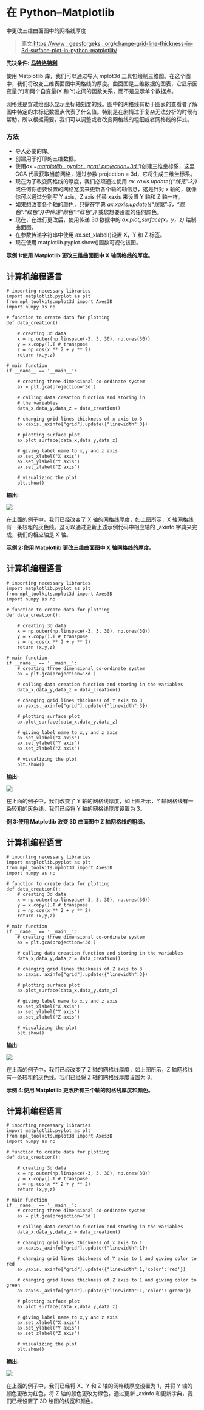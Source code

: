 # 在 Python–Matplotlib

中更改三维曲面图中的网格线厚度

> 原文:[https://www . geesforgeks . org/change-grid-line-thickness-in-3d-surface-plot-in-python-matplotlib/](https://www.geeksforgeeks.org/change-grid-line-thickness-in-3d-surface-plot-in-python-matplotlib/)

**先决条件:** [**马特洛特利**](https://www.geeksforgeeks.org/three-dimensional-plotting-in-python-using-matplotlib/)

使用 Matplotlib 库，我们可以通过导入 mplot3d 工具包绘制三维图。在这个图中，我们将改变三维表面图中网格线的厚度。曲面图是三维数据的图表，它显示因变量(Y)和两个自变量(X 和 Y)之间的函数关系，而不是显示单个数据点。

网格线是穿过绘图以显示坐标轴刻度的线。图中的网格线有助于图表的查看者了解图中特定的未标记数据点代表了什么值。特别是在剧情过于复杂无法分析的时候有帮助，所以根据需要，我们可以调整或者改变网格线的粗细或者网格线的样式。

### 方法

*   导入必要的库。
*   创建用于打印的三维数据。
*   使用*ax =*[*matplotlib . pyplot . gca(' projection=3d ')*](https://www.geeksforgeeks.org/matplotlib-pyplot-gca-in-python/)创建三维坐标系，这里 GCA 代表获取当前网格，通过参数 projection = 3d，它将生成三维坐标系。
*   现在为了改变网格线的厚度，我们必须通过使用 *ax.xaxis.update({“线宽”:3})* 或任何你想要设置的网格宽度来更新各个轴的轴信息，这是针对 x 轴的，就像你可以通过分别写 Y axis，Z axis 代替 xaxis 来设置 Y 轴和 Z 轴一样。
*   如果想改变各个轴的颜色，只需在字典 *ax.xaxis.update({“线宽”:3，“颜色”:“红色”})中传递“颜色”:“红色”})* 或您想要设置的任何颜色。
*   现在，在进行更改后，使用传递 3d 数据中的 *ax.plot_surface(x，y，z)* 绘制曲面图。
*   在参数传递字符串中使用 ax.set_xlabel()设置 X，Y 和 Z 标签。
*   现在使用 matplotlib.pyplot.show()函数可视化该图。

**示例 1:使用 Matplotlib 更改三维曲面图中 X 轴网格线的厚度。**

## 计算机编程语言

```
# importing necessary libraries
import matplotlib.pyplot as plt
from mpl_toolkits.mplot3d import Axes3D
import numpy as np

# function to create data for plotting
def data_creation():

    # creating 3d data
    x = np.outer(np.linspace(-3, 3, 30), np.ones(30))
    y = x.copy().T # transpose
    z = np.cos(x ** 2 + y ** 2)
    return (x,y,z)

# main function
if __name__ == '__main__':

    # creating three dimensional co-ordinate system
    ax = plt.gca(projection='3d')

    # calling data creation function and storing in
    # the variables
    data_x,data_y,data_z = data_creation()

    # changing grid lines thickness of x axis to 3
    ax.xaxis._axinfo["grid"].update({"linewidth":3})

    # plotting surface plot
    ax.plot_surface(data_x,data_y,data_z)

    # giving label name to x,y and z axis
    ax.set_xlabel("X axis")
    ax.set_ylabel("Y axis")
    ax.set_zlabel("Z axis")

    # visualizing the plot
    plt.show()
```

**输出:**

![](img/8b2b73e9ab689aa072e47bfbaf895e9f.png)

在上面的例子中，我们已经改变了 X 轴的网格线厚度，如上图所示，X 轴网格线有一条较粗的灰色线。这可以通过更新上述示例代码中相应轴的 _axinfo 字典来完成，我们的相应轴是 X 轴。

**示例 2:使用 Matplotlib 更改三维曲面图中 X 轴网格线的厚度。**

## 计算机编程语言

```
# importing necessary libraries
import matplotlib.pyplot as plt
from mpl_toolkits.mplot3d import Axes3D
import numpy as np

# function to create data for plotting
def data_creation():

    # creating 3d data
    x = np.outer(np.linspace(-3, 3, 30), np.ones(30))
    y = x.copy().T # transpose
    z = np.cos(x ** 2 + y ** 2)
    return (x,y,z)

# main function
if __name__ == '__main__':
    # creating three dimensional co-ordinate system
    ax = plt.gca(projection='3d')

    # calling data creation function and storing in the variables
    data_x,data_y,data_z = data_creation()

    # changing grid lines thickness of Y axis to 3
    ax.yaxis._axinfo["grid"].update({"linewidth":3})

    # plotting surface plot
    ax.plot_surface(data_x,data_y,data_z)

    # giving label name to x,y and z axis
    ax.set_xlabel("X axis")
    ax.set_ylabel("Y axis")
    ax.set_zlabel("Z axis")

    # visualizing the plot
    plt.show()
```

**输出:**

![](img/773748e570ed3a803254c74eece196be.png)

在上面的例子中，我们改变了 Y 轴的网格线厚度，如上图所示，Y 轴网格线有一条较粗的灰色线。我们已经将 Y 轴的网格线厚度设置为 3。

**例 3:使用 Matplotlib 改变 3D 曲面图中 Z 轴网格线的粗细。**

## 计算机编程语言

```
# importing necessary libraries
import matplotlib.pyplot as plt
from mpl_toolkits.mplot3d import Axes3D
import numpy as np

# function to create data for plotting
def data_creation():
    # creating 3d data
    x = np.outer(np.linspace(-3, 3, 30), np.ones(30))
    y = x.copy().T # transpose
    z = np.cos(x ** 2 + y ** 2)
    return (x,y,z)

# main function
if __name__ == '__main__':
    # creating three dimensional co-ordinate system
    ax = plt.gca(projection='3d')

    # calling data creation function and storing in the variables
    data_x,data_y,data_z = data_creation()

    # changing grid lines thickness of Z axis to 3
    ax.zaxis._axinfo["grid"].update({"linewidth":3})

    # plotting surface plot
    ax.plot_surface(data_x,data_y,data_z)

    # giving label name to x,y and z axis
    ax.set_xlabel("X axis")
    ax.set_ylabel("Y axis")
    ax.set_zlabel("Z axis")

    # visualizing the plot
    plt.show()
```

**输出:**

![](img/a7b98ef951eb95597f51f765fcab05fc.png)

在上面的例子中，我们已经改变了 Z 轴的网格线厚度，如上图所示，Z 轴网格线有一条较粗的灰色线。我们已经将 Z 轴的网格线厚度设置为 3。

**示例 4:使用 Matplotlib 更改所有三个轴的网格线厚度和颜色。**

## 计算机编程语言

```
# importing necessary libraries
import matplotlib.pyplot as plt
from mpl_toolkits.mplot3d import Axes3D
import numpy as np

# function to create data for plotting
def data_creation():

    # creating 3d data
    x = np.outer(np.linspace(-3, 3, 30), np.ones(30))
    y = x.copy().T # transpose
    z = np.cos(x ** 2 + y ** 2)
    return (x,y,z)

# main function
if __name__ == '__main__':
    # creating three dimensional co-ordinate system
    ax = plt.gca(projection='3d')

    # calling data creation function and storing in the variables
    data_x,data_y,data_z = data_creation()

    # changing grid lines thickness of x axis to 1
    ax.xaxis._axinfo["grid"].update({"linewidth":1})

    # changing grid lines thickness of Y axis to 1 and giving color to red
    ax.yaxis._axinfo["grid"].update({"linewidth":1,'color':'red'})

    # changing grid lines thickness of Z axis to 1 and giving color to green
    ax.zaxis._axinfo["grid"].update({"linewidth":1,'color':'green'})

    # plotting surface plot
    ax.plot_surface(data_x,data_y,data_z)

    # giving label name to x,y and z axis
    ax.set_xlabel("X axis")
    ax.set_ylabel("Y axis")
    ax.set_zlabel("Z axis")

    # visualizing the plot
    plt.show()
```

**输出:**

![](img/9754705f3be3d34d20c94746d933db1a.png)

在上面的例子中，我们已经将 X、Y 和 Z 轴的网格线厚度设置为 1，并将 Y 轴的颜色更改为红色，将 Z 轴的颜色更改为绿色，通过更新 _axinfo 和更新字典，我们已经设置了 3D 绘图的线宽和颜色。